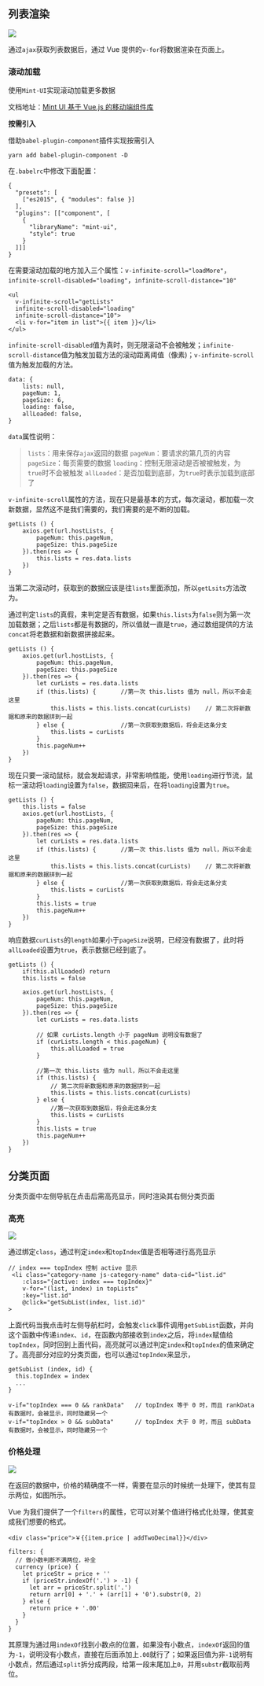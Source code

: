 ## 列表渲染

![](https://i.loli.net/2019/03/07/5c80ad1648ef8.png)

通过`ajax`获取列表数据后，通过 Vue 提供的`v-for`将数据渲染在页面上。

### 滚动加载

使用`Mint-UI`实现滚动加载更多数据

文档地址：[Mint UI 基于 Vue.js 的移动端组件库](https://mint-ui.github.io/docs/#/en2/infinite-scroll)

**按需引入**

借助`babel-plugin-component`插件实现按需引入
```
yarn add babel-plugin-component -D
```
在`.babelrc`中修改下面配置：
```
{
  "presets": [
    ["es2015", { "modules": false }]
  ],
  "plugins": [["component", [
    {
      "libraryName": "mint-ui",
      "style": true
    }
  ]]]
}
```
在需要滚动加载的地方加入三个属性：`v-infinite-scroll="loadMore"`，`infinite-scroll-disabled="loading"`，`infinite-scroll-distance="10"`
```
<ul
  v-infinite-scroll="getLists"
  infinite-scroll-disabled="loading"
  infinite-scroll-distance="10">
  <li v-for="item in list">{{ item }}</li>
</ul>
```
`infinite-scroll-disabled`值为真时，则无限滚动不会被触发；`infinite-scroll-distance`值为触发加载方法的滚动距离阈值（像素)；`v-infinite-scroll`值为触发加载的方法。

```
data: {
    lists: null,
    pageNum: 1,
    pageSize: 6,
    loading: false,
    allLoaded: false,
}
```
`data`属性说明：
> `lists`：用来保存`ajax`返回的数据
> `pageNum`：要请求的第几页的内容
> `pageSize`：每页需要的数据
> `loading`：控制无限滚动是否被被触发，为 `true`时不会被触发
> `allLoaded`：是否加载到底部，为`true`时表示加载到底部了

`v-infinite-scroll`属性的方法，现在只是最基本的方式，每次滚动，都加载一次新数据，显然这不是我们需要的，我们需要的是不断的加载。

```
getLists () {
    axios.get(url.hostLists, {
    	pageNum: this.pageNum,
    	pageSize: this.pageSize
    }).then(res => {
    	this.lists = res.data.lists
    })
}
```

当第二次滚动时，获取到的数据应该是往`lists`里面添加，所以`getLsits`方法改为。

通过判定`lists`的真假，来判定是否有数据，如果`this.lists`为`false`则为第一次加载数据；之后`lists`都是有数据的，所以值就一直是`true`，通过数组提供的方法`concat`将老数据和新数据拼接起来。

```
getLists () {
    axios.get(url.hostLists, {
    	pageNum: this.pageNum,
    	pageSize: this.pageSize
    }).then(res => {
    	let curLists = res.data.lists
    	if (this.lists) {		//第一次 this.lists 值为 null，所以不会走这里
            this.lists = this.lists.concat(curLists)	// 第二次将新数据和原来的数据拼到一起
    	} else {				//第一次获取到数据后，将会走这条分支
            this.lists = curLists
    	}
    	this.pageNum++
    })
}
```

现在只要一滚动鼠标，就会发起请求，非常影响性能，使用`loading`进行节流，鼠标一滚动将`loading`设置为`false`，数据回来后，在将`loading`设置为`true`。
```
getLists () {
	this.lists = false
    axios.get(url.hostLists, {
    	pageNum: this.pageNum,
    	pageSize: this.pageSize
    }).then(res => {
    	let curLists = res.data.lists
    	if (this.lists) {		//第一次 this.lists 值为 null，所以不会走这里
            this.lists = this.lists.concat(curLists)	// 第二次将新数据和原来的数据拼到一起
    	} else {				//第一次获取到数据后，将会走这条分支
            this.lists = curLists
    	}
    	this.lists = true
    	this.pageNum++
    })
}
```

响应数据`curLists`的`length`如果小于`pageSize`说明，已经没有数据了，此时将`allLoaded`设置为`true`，表示数据已经到底了。
```
getLists () {
	if(this.allLoaded) return
	this.lists = false
    
    axios.get(url.hostLists, {
    	pageNum: this.pageNum,
    	pageSize: this.pageSize
    }).then(res => {
    	let curLists = res.data.lists
    
    	// 如果 curLists.length 小于 pageNum 说明没有数据了
    	if (curLists.length < this.pageNum) {
            this.allLoaded = true
    	}
    	
    	//第一次 this.lists 值为 null，所以不会走这里
    	if (this.lists) {
    		// 第二次将新数据和原来的数据拼到一起
            this.lists = this.lists.concat(curLists)
    	} else {
    		//第一次获取到数据后，将会走这条分支
            this.lists = curLists
    	}
    	this.lists = true
    	this.pageNum++
    })
}
```

## 分类页面

分类页面中左侧导航在点击后需高亮显示，同时渲染其右侧分类页面

### 高亮

![](https://i.loli.net/2019/03/06/5c7f7d5b38765.png)

通过绑定`class`，通过判定`index`和`topIndex`值是否相等进行高亮显示
```vue
// index === topIndex 控制 active 显示
 <li class="category-name js-category-name" data-cid="list.id"
    :class="{active: index === topIndex}"
    v-for="(list, index) in topLists"
    :key="list.id"
    @click="getSubList(index, list.id)"
>
```
上面代码当我点击时左侧导航栏时，会触发`click`事件调用`getSubList`函数，并向这个函数中传递`index`、`id`，在函数内部接收到`index`之后，将`index`赋值给`topIndex`，同时回到上面代码，高亮就可以通过判定`index`和`topIndex`的值来确定了。高亮部分对应的分类页面，也可以通过`topIndex`来显示，
```vue
getSubList (index, id) {
  this.topIndex = index
  ...
}

v-if="topIndex === 0 && rankData"   // topIndex 等于 0 时，而且 rankData 有数据时，会被显示，同时隐藏另一个
v-if="topIndex > 0 && subData"      // topIndex 大于 0 时，而且 subData 有数据时，会被显示，同时隐藏另一个
```

### 价格处理

![](https://i.loli.net/2019/03/06/5c7f7dabb11dd.png)

在返回的数据中，价格的精确度不一样，需要在显示的时候统一处理下，使其有显示两位，如图所示。

Vue 为我们提供了一个`filters`的属性，它可以对某个值进行格式化处理，使其变成我们想要的格式。
```vue
<div class="price">￥{{item.price | addTwoDecimal}}</div>

filters: {
  // 做小数判断不满两位，补全
  currency (price) {
    let priceStr = price + ''
    if (priceStr.indexOf('.') > -1) {
      let arr = priceStr.split('.')
      return arr[0] + '.' + (arr[1] + '0').substr(0, 2)
    } else {
      return price + '.00'
    }
  }
}
```

其原理为通过用`indexOf`找到小数点的位置，如果没有小数点，`indexOf`返回的值为`-1`，说明没有小数点，直接在后面添加上`.00`就行了；如果返回值为非`-1`说明有小数点，然后通过`split`拆分成两段，给第一段末尾加上`0`，并用`substr`截取前两位。
